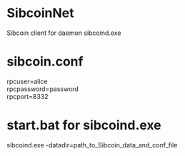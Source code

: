 # SibcoinNet
Sibcoin client for daemon sibcoind.exe

# sibcoin.conf
rpcuser=alice<br/>
rpcpassword=password<br/>
rpcport=8332

# start.bat for sibcoind.exe
sibcoind.exe -datadir=path_to_Sibcoin_data_and_conf_file
